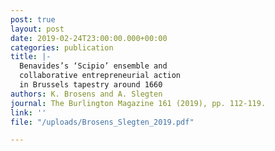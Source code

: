 ```yaml
---
post: true
layout: post
date: 2019-02-24T23:00:00.000+00:00
categories: publication
title: |-
  Benavides’s ‘Scipio’ ensemble and
  collaborative entrepreneurial action
  in Brussels tapestry around 1660
authors: K. Brosens and A. Slegten
journal: The Burlington Magazine 161 (2019), pp. 112-119.
link: ''
file: "/uploads/Brosens_Slegten_2019.pdf"

---
```


